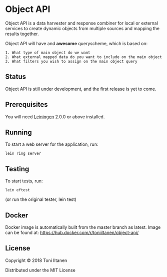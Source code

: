 # Object API

Object API is a data harvester and response combiner for local or external services to create dynamic objects from multiple sources and mapping the results together.

Object API *will* have and **awesome** queryscheme, which is based on: 

    1. What type of main object do we want 
    2. What external mapped data do you want to include on the main object
    3. What filters you wish to assign on the main object query

## Status

Object API is still under development, and the first release is yet to come.

## Prerequisites

You will need [Leiningen][] 2.0.0 or above installed.

[leiningen]: https://github.com/technomancy/leiningen

## Running

To start a web server for the application, run:

    lein ring server

## Testing

To start tests, run:

    lein eftest

(or run the original tester, lein test)

## Docker

Docker image is automatically built from the master branch as latest. 
Image can be found at: https://hub.docker.com/r/toniiltanen/object-api/

## License

Copyright © 2018 Toni Iltanen

Distributed under the MIT License

